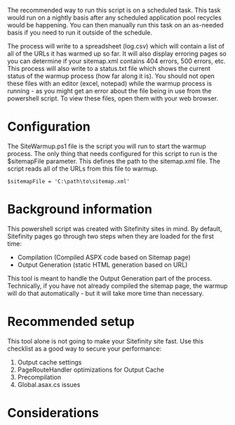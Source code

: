 The recommended way to run this script is on a scheduled task. This task would run on a nightly basis after any scheduled application pool recycles would be happening. You can then manually run this task on an as-needed basis if you need to run it outside of the schedule.

The process will write to a spreadsheet (log.csv) which will contain a list of all of the URLs it has warmed up so far. It will also display erroring pages so you can determine if your sitemap.xml contains 404 errors, 500 errors, etc. This process will also write to a status.txt file which shows the current status of the warmup process (how far along it is). You should not open these files with an editor (excel, notepad) while the warmup process is running - as you might get an error about the file being in use from the powershell script. To view these files, open them with your web browser.

# Configuration

The SiteWarmup.ps1 file is the script you will run to start the warmup process. The only thing that needs configured for this script to run is the $sitemapFile parameter. This defines the path to the sitemap.xml file. The script reads all of the URLs from this file to warmup.
```
$sitemapFile = 'C:\path\to\sitemap.xml'
```

# Background information

This powershell script was created with Sitefinity sites in mind. By default, Sitefinity pages go through two steps when they are loaded for the first time:

- Compilation (Compiled ASPX code based on Sitemap page)
- Output Generation (static HTML generation based on URL)

This tool is meant to handle the Output Generation part of the process. Technically, if you have not already compiled the sitemap page, the warmup will do that automatically - but it will take more time than necessary.

# Recommended setup

This tool alone is not going to make your Sitefinity site fast. Use this checklist as a good way to secure your performance:

1. Output cache settings
2. PageRouteHandler optimizations for Output Cache
3. Precompilation
4. Global.asax.cs issues

# Considerations
